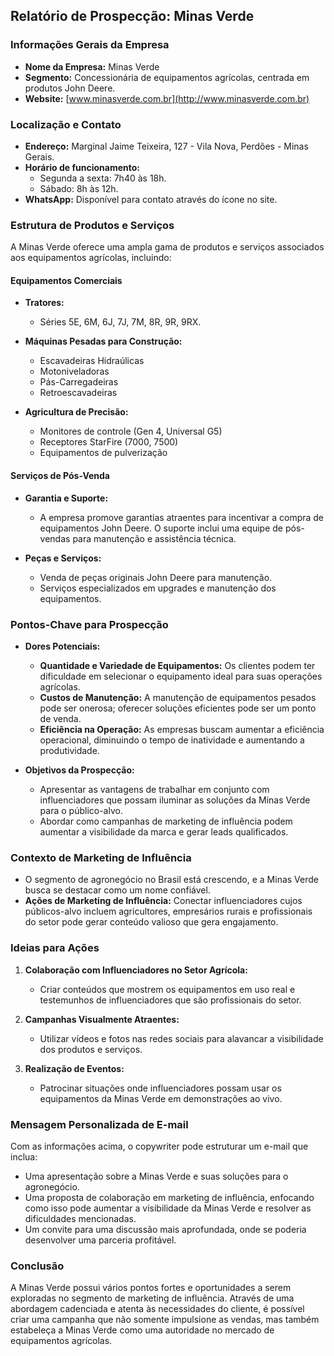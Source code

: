 ## Relatório de Prospecção: Minas Verde 

### Informações Gerais da Empresa
- **Nome da Empresa:** Minas Verde
- **Segmento:** Concessionária de equipamentos agrícolas, centrada em produtos John Deere.
- **Website:** [www.minasverde.com.br](http://www.minasverde.com.br)

### Localização e Contato
- **Endereço:** Marginal Jaime Teixeira, 127 - Vila Nova, Perdões - Minas Gerais.
- **Horário de funcionamento:** 
  - Segunda a sexta: 7h40 às 18h.
  - Sábado: 8h às 12h.
- **WhatsApp:** Disponível para contato através do ícone no site.

### Estrutura de Produtos e Serviços
A Minas Verde oferece uma ampla gama de produtos e serviços associados aos equipamentos agrícolas, incluindo:

#### Equipamentos Comerciais
- **Tratores:**
  - Séries 5E, 6M, 6J, 7J, 7M, 8R, 9R, 9RX.
  
- **Máquinas Pesadas para Construção:**
  - Escavadeiras Hidraúlicas
  - Motoniveladoras
  - Pás-Carregadeiras
  - Retroescavadeiras

- **Agricultura de Precisão:**
  - Monitores de controle (Gen 4, Universal G5)
  - Receptores StarFire (7000, 7500)
  - Equipamentos de pulverização

#### Serviços de Pós-Venda
- **Garantia e Suporte:**
  - A empresa promove garantias atraentes para incentivar a compra de equipamentos John Deere. O suporte inclui uma equipe de pós-vendas para manutenção e assistência técnica.
  
- **Peças e Serviços:**
  - Venda de peças originais John Deere para manutenção.
  - Serviços especializados em upgrades e manutenção dos equipamentos.

### Pontos-Chave para Prospecção
- **Dores Potenciais:**
  - **Quantidade e Variedade de Equipamentos:** Os clientes podem ter dificuldade em selecionar o equipamento ideal para suas operações agrícolas.
  - **Custos de Manutenção:** A manutenção de equipamentos pesados pode ser onerosa; oferecer soluções eficientes pode ser um ponto de venda.
  - **Eficiência na Operação:** As empresas buscam aumentar a eficiência operacional, diminuindo o tempo de inatividade e aumentando a produtividade.

- **Objetivos da Prospecção:**
  - Apresentar as vantagens de trabalhar em conjunto com influenciadores que possam iluminar as soluções da Minas Verde para o público-alvo.
  - Abordar como campanhas de marketing de influência podem aumentar a visibilidade da marca e gerar leads qualificados.

### Contexto de Marketing de Influência
- O segmento de agronegócio no Brasil está crescendo, e a Minas Verde busca se destacar como um nome confiável. 
- **Ações de Marketing de Influência:** Conectar influenciadores cujos públicos-alvo incluem agricultores, empresários rurais e profissionais do setor pode gerar conteúdo valioso que gera engajamento.

### Ideias para Ações
1. **Colaboração com Influenciadores no Setor Agrícola:**
   - Criar conteúdos que mostrem os equipamentos em uso real e testemunhos de influenciadores que são profissionais do setor.

2. **Campanhas Visualmente Atraentes:**
   - Utilizar vídeos e fotos nas redes sociais para alavancar a visibilidade dos produtos e serviços.

3. **Realização de Eventos:**
   - Patrocinar situações onde influenciadores possam usar os equipamentos da Minas Verde em demonstrações ao vivo.

### Mensagem Personalizada de E-mail
Com as informações acima, o copywriter pode estruturar um e-mail que inclua:
- Uma apresentação sobre a Minas Verde e suas soluções para o agronegócio.
- Uma proposta de colaboração em marketing de influência, enfocando como isso pode aumentar a visibilidade da Minas Verde e resolver as dificuldades mencionadas.
- Um convite para uma discussão mais aprofundada, onde se poderia desenvolver uma parceria profitável.

### Conclusão
A Minas Verde possui vários pontos fortes e oportunidades a serem exploradas no segmento de marketing de influência. Através de uma abordagem cadenciada e atenta às necessidades do cliente, é possível criar uma campanha que não somente impulsione as vendas, mas também estabeleça a Minas Verde como uma autoridade no mercado de equipamentos agrícolas.